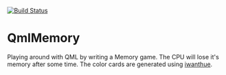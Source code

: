 [![Build Status](https://github.com/cemoktra/QmlMemory/workflows/CI/badge.svg)](https://github.com/cemoktra/QmlMemory/actions)

# QmlMemory
Playing around with QML by writing a Memory game. The CPU will lose it's memory after some time. The color cards are generated using [iwanthue](https://github.com/medialab/iwanthue).
